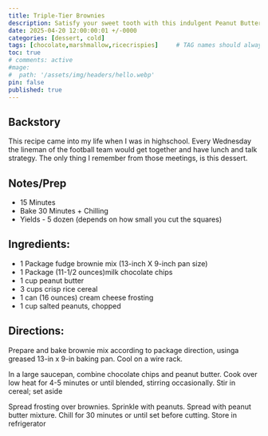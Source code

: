```yaml
---
title: Triple-Tier Brownies
description: Satisfy your sweet tooth with this indulgent Peanut Butter Crunch Brownies recipe, a heavenly creation that layers rich, fudgy brownies with a creamy blend of milk chocolate chips and peanut butter, and a crispy rice cereal mixture for an irresistible crunch. Each brownie is topped with a smooth layer of cream cheese frosting and a sprinkle of chopped salted peanuts, adding a delightful contrast of flavors and textures. This no-fuss recipe starts with a convenient box of fudge brownie mix, making it a breeze to prepare for any occasion. Perfect for dessert lovers and peanut butter aficionados alike, these brownies offer a decadent twist on a classic treat. Follow our easy directions to bake, layer, and chill your way to a batch of these crowd-pleasing Peanut Butter Crunch Brownies that will keep everyone coming back for more. Remember to store them in the refrigerator to maintain their perfect texture!
date: 2025-04-20 12:00:00:01 +/-0000
categories: [dessert, cold]
tags: [chocolate,marshmallow,ricecrispies]     # TAG names should always be lowercase
toc: true
# comments: active
#mage:
#  path: '/assets/img/headers/hello.webp'
pin: false
published: true
---
```


## Backstory
This recipe came into my life when I was in highschool.  Every Wednesday the lineman of the football team would get together and have lunch and talk strategy.  The only thing I remember from those meetings, is this dessert.

## Notes/Prep
  - 15 Minutes
  - Bake 30 Minutes + Chilling
  - Yields - 5 dozen (depends on how small you cut the squares)


## Ingredients:
  - 1 Package fudge brownie mix (13-inch X 9-inch pan size)
  - 1 Package (11-1/2 ounces)milk chocolate chips
  - 1 cup peanut butter
  - 3 cups crisp rice cereal
  - 1 can (16 ounces) cream cheese frosting
  - 1 cup salted peanuts, chopped


## Directions:
Prepare and bake brownie mix according to package direction, usinga greased 13-in x 9-in baking pan.  Cool on a wire rack.

In a large saucepan, combine chocolate chips and peanut butter.  Cook over low heat for 4-5 minutes or until blended, stirring occasionally. Stir in cereal; set aside

Spread frosting over brownies. Sprinkle with peanuts. Spread with peanut butter mixture. Chill for 30 minutes or until set before cutting.  Store in refrigerator

